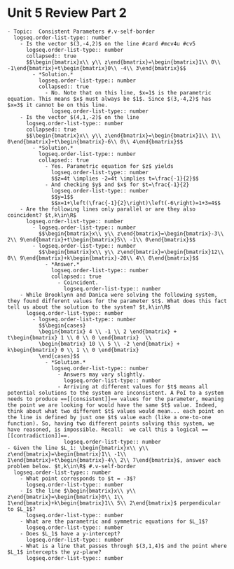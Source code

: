 # Unit 5 Review Part 2
	- Topic:  Consistent Parameters #.v-self-border
	  logseq.order-list-type:: number
		- Is the vector $(3,-4,2)$ on the line #card #mcv4u #cv5
		  logseq.order-list-type:: number
		  collapsed:: true
		  $$\begin{bmatrix}x\\ y\\ z\end{bmatrix}=\begin{bmatrix}1\\ 0\\ -1\end{bmatrix}+t\begin{bmatrix}0\\ -4\\ 3\end{bmatrix}$$
			- *Solution.*
			  logseq.order-list-type:: number
			  collapsed:: true
				- No. Note that on this line, $x=1$ is the parametric equation. This means $x$ must always be $1$. Since $(3,-4,2)$ has $x=3$ it cannot be on this line.
				  logseq.order-list-type:: number
		- Is the vector $(4,1,-2)$ on the line
		  logseq.order-list-type:: number
		  collapsed:: true
		  $$\begin{bmatrix}x\\ y\\ z\end{bmatrix}=\begin{bmatrix}1\\ 1\\ 0\end{bmatrix}+t\begin{bmatrix}-6\\ 0\\ 4\end{bmatrix}$$
			- *Solution.*
			  logseq.order-list-type:: number
			  collapsed:: true
				- Yes. Parametric equation for $z$ yields
				  logseq.order-list-type:: number
				  $$z=4t \implies -2=4t \implies t=\frac{-1}{2}$$
				- And checking $y$ and $x$ for $t=\frac{-1}{2}
				  logseq.order-list-type:: number
				  $$y=1$$
				  $$x=1+\left(\frac{-1}{2}\right)\left(-6\right)=1+3=4$$
		- Are the following lines only parallel or are they also coincident? $t,k\in\R$
		  logseq.order-list-type:: number
			- logseq.order-list-type:: number
			  $$\begin{bmatrix}x\\ y\\ z\end{bmatrix}=\begin{bmatrix}-3\\ 2\\ 9\end{bmatrix}+t\begin{bmatrix}5\\ -1\\ 0\end{bmatrix}$$
			- logseq.order-list-type:: number
			  $$\begin{bmatrix}x\\ y\\ z\end{bmatrix}=\begin{bmatrix}12\\ 0\\ 9\end{bmatrix}+k\begin{bmatrix}-20\\ 4\\ 0\end{bmatrix}$$
				- *Answer.*
				  logseq.order-list-type:: number
				  collapsed:: true
					- Coincident.
					  logseq.order-list-type:: number
		- While Brooklynn and Danica were solving the following system, they found different values for the parameter $t$. What does this fact tell us about the solution to the system? $t,k\in\R$
		  logseq.order-list-type:: number
			- logseq.order-list-type:: number
			  $$\begin{cases}
			  \begin{bmatrix} 4 \\ -1 \\ 2 \end{bmatrix} + t\begin{bmatrix} 1 \\ 0 \\ 0 \end{bmatrix}  \\
			  \begin{bmatrix} 10 \\ 5 \\ -2 \end{bmatrix} + k\begin{bmatrix} 0 \\ 1 \\ 0 \end{bmatrix}  
			  \end{cases}$$
				- *Solution.*
				  logseq.order-list-type:: number
					- Answers may vary slightly.
					  logseq.order-list-type:: number
					- Arriving at different values for $t$ means all potential solutions to the system are inconsistent. A PoI to a system needs to produce ==[[consistent]]== values for the parameter, meaning the point we are looking for would have the same $t$ value. Indeed, think about what two different $t$ values would mean... each point on the line is defined by just one $t$ value each (like a one-to-one function). So, having two different points solving this system, we have reasoned, is impossible. Recall:  we call this a logical ==[[contradiction]]==.
					  logseq.order-list-type:: number
	- Given the line $L_1: \begin{bmatrix}x\\ y\\ z\end{bmatrix}=\begin{bmatrix}1\\ -1\\ 1\end{bmatrix}+t\begin{bmatrix}-4\\ 2\\ 7\end{bmatrix}$, answer each problem below. $t,k\in\R$ #.v-self-border
	  logseq.order-list-type:: number
		- What point corresponds to $t = -3$?
		  logseq.order-list-type:: number
		- Is the line $\begin{bmatrix}x\\ y\\ z\end{bmatrix}=\begin{bmatrix}0\\ 1\\ 1\end{bmatrix}+k\begin{bmatrix}1\\ 5\\ 2\end{bmatrix}$ perpendicular to $L_1$?
		  logseq.order-list-type:: number
		- What are the parametric and symmetric equations for $L_1$?
		  logseq.order-list-type:: number
		- Does $L_1$ have a y-intercept?
		  logseq.order-list-type:: number
		- What is a line that passes through $(3,1,4)$ and the point where $L_1$ intercepts the yz-plane?
		  logseq.order-list-type:: number